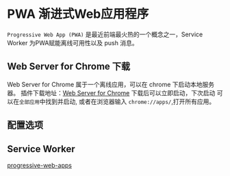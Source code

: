 # PWA 渐进式Web应用程序

`Progressive Web App (PWA)` 是最近前端最火热的一个概念之一，Service Worker 为PWA赋能离线可用性以及 push 消息。

## Web Server for Chrome 下载

Web Server for Chrome 属于一个离线应用，可以在 chrome 下启动本地服务器。
插件下载地址：[Web Server for Chrome](https://chrome.google.com/webstore/detail/web-server-for-chrome/ofhbbkphhbklhfoeikjpcbhemlocgigb)
下载后可以立即启动，下次启动 可以在`全部应用`中找到并启动, 或者在浏览器输入 `chrome://apps/`,打开所有应用。

## 配置选项

## Service Worker

[progressive-web-apps](https://developers.google.com/web/progressive-web-apps/)
